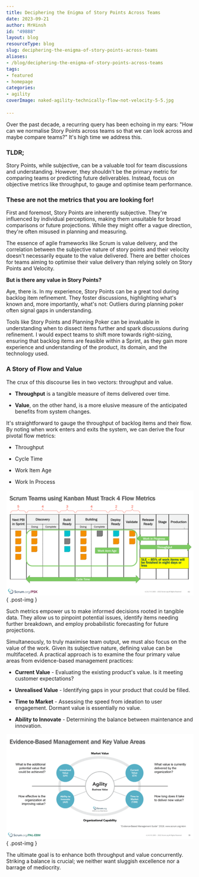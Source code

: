 ```yaml
---
title: Deciphering the Enigma of Story Points Across Teams
date: 2023-09-21
author: MrHinsh
id: "49888"
layout: blog
resourceType: blog
slug: deciphering-the-enigma-of-story-points-across-teams
aliases:
- /blog/deciphering-the-enigma-of-story-points-across-teams
tags:
- featured
- homepage
categories:
- agility
coverImage: naked-agility-technically-flow-not-velocity-5-5.jpg

---
```



Over the past decade, a recurring query has been echoing in my ears: "How can we normalise Story Points across teams so that we can look across and maybe compare teams?" It's high time we address this.

### TLDR;

Story Points, while subjective, can be a valuable tool for team discussions and understanding. However, they shouldn't be the primary metric for comparing teams or predicting future deliverables. Instead, focus on objective metrics like throughput, to gauge and optimise team performance.

### These are not the metrics that you are looking for!

First and foremost, Story Points are inherently subjective. They're influenced by individual perceptions, making them unsuitable for broad comparisons or future projections. While they might offer a vague direction, they're often misused in planning and measuring.

The essence of agile frameworks like Scrum is value delivery, and the correlation between the subjective nature of story points and their velocity doesn't necessarily equate to the value delivered. There are better choices for teams aiming to optimise their value delivery than relying solely on Story Points and Velocity.

**But is there any value in Story Points?**

Aye, there is. In my experience, Story Points can be a great tool during backlog item refinement. They foster discussions, highlighting what's known and, more importantly, what's not: Outliers during planning poker often signal gaps in understanding.

Tools like Story Points and Planning Poker can be invaluable in understanding when to dissect items further and spark discussions during refinement. I would expect teams to shift more towards right-sizing, ensuring that backlog items are feasible within a Sprint, as they gain more experience and understanding of the product, its domain, and the technology used.

### A Story of Flow and Value

The crux of this discourse lies in two vectors: throughput and value.

- **Throughput** is a tangible measure of items delivered over time.

- **Value**, on the other hand, is a more elusive measure of the anticipated benefits from system changes.

It's straightforward to gauge the throughput of backlog items and their flow. By noting when work enters and exits the system, we can derive the four pivotal flow metrics:

- Throughput

- Cycle Time

- Work Item Age

- Work In Process

![](images/image-1280x720-3-3.png)
{ .post-img }

Such metrics empower us to make informed decisions rooted in tangible data. They allow us to pinpoint potential issues, identify items needing further breakdown, and employ probabilistic forecasting for future projections.

Simultaneously, to truly maximise team output, we must also focus on the value of the work. Given its subjective nature, defining value can be multifaceted. A practical approach is to examine the four primary value areas from evidence-based management practices:

- **Current Value** - Evaluating the existing product's value. Is it meeting customer expectations?

- **Unrealised Value** \- Identifying gaps in your product that could be filled.

- **Time to Market** - Assessing the speed from ideation to user engagement. Dormant value is essentially no value.

- **Ability to Innovate** \- Determining the balance between maintenance and innovation.

![](images/image-1-1280x717-1-1.png)
{ .post-img }

The ultimate goal is to enhance both throughput and value concurrently. Striking a balance is crucial; we neither want sluggish excellence nor a barrage of mediocrity.


